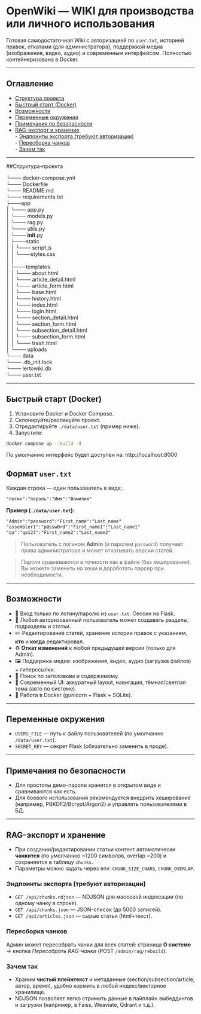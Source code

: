 # OpenWiki — WIKI для производства или личного использования

Готовая самодостаточная Wiki с авторизацией по `user.txt`, историей правок, откатами (для администратора),
поддержкой медиа (изображения, видео, аудио) и современным интерфейсом. Полностью контейнеризована в Docker.

---

## Оглавление
- [Структура проекта](#Структура-проекта)   
- [Быстрый старт (Docker)](#Быстрый-старт-(Docker))   
- [Возможности](#Возможности)   
- [Переменные окружения](#Переменные-окружения)   
- [Примечания по безопасности](#Примечания-по-безопасности)   
- [RAG-экспорт и хранение](#RAG-экспорт-и-хранение)   
      - [Эндпоинты экспорта (требуют авторизации)](#Эндпоинты-экспорта-(требуют-авторизации))   
      - [Пересборка чанков](#Пересборка-чанков)   
      - [Зачем так](#Зачем-так)   

---

##Структура-проекта

└─── docker-compose.yml      
└─── Dockerfile   
└─── README.md     
└─── requirements.txt     
├───app     
│   └─── app.py     
│   └─── models.py     
│   └─── rag.py     
│   └─── utils.py     
│   └─── __init__.py     
│   ├───static   
│   │     └─── script.js   
│   │     └───styles.css   
│   │   
│   ├───templates   
│   │    └─── about.html   
│   │    └─── article_detail.html   
│   │    └─── article_form.html   
│   │    └─── base.html   
│   │    └─── history.html   
│   │    └─── index.html   
│   │    └─── login.html   
│   │    └─── section_detail.html   
│   │    └─── section_form.html   
│   │    └─── subsection_detail.html   
│   │    └─── subsection_form.html   
│   │    └─── trash.html   
│   └─── uploads   
└─── data   
      └─── .db_init.lock   
      └─── lertowiki.db   
      └─── user.txt    

---

## Быстрый старт (Docker)

1. Установите Docker и Docker Compose.
2. Склонируйте/распакуйте проект.
3. Отредактируйте `./data/user.txt` (пример ниже).
4. Запустите:

```bash
docker compose up --build -d
```

По умолчанию интерфейс будет доступен на: http://localhost:8000

## Формат `user.txt`

Каждая строка — один пользователь в виде:

```txt
"логин":"пароль":"Имя":"Фамилия"
```

**Пример (`./data/user.txt`):**
```txt
"Admin":"password":"First_name":"Last_name"
"assembler1":"p@ssw0rd":"First_name1":"Last_name1"
"qa":"qa123":"First_name2":"Last_name2"
```

> Пользователь с логином **Admin** (и паролем `password`) получает права администратора и может откатывать версии статей.

> Пароли сравниваются в точности как в файле (без хеширования). Вы можете заменить на хеши и доработать парсер при необходимости.

---

## Возможности

- 🔐 Вход только по логину/паролю из `user.txt`. Сессии на Flask.
- 👥 Любой авторизованный пользователь может создавать разделы, подразделы и статьи.
- ✏️ Редактирование статей, хранение истории правок с указанием, **кто** и **когда** редактировал.
- ♻️ **Откат изменений** к любой предыдущей версии (только для Admin).
- 🖼️ Поддержка медиа: изображения, видео, аудио (загрузка файлов) + гиперссылки.
- 🔎 Поиск по заголовкам и содержимому.
- 🧭 Современный UI: аккуратный layout, навигация, тёмная/светлая тема (авто по системе).
- 🐳 Работа в Docker (gunicorn + Flask + SQLite).

---

## Переменные окружения

- `USERS_FILE` — путь к файлу пользователей (по умолчанию `/data/user.txt`).
- `SECRET_KEY` — секрет Flask (обязательно заменить в проде).

---

## Примечания по безопасности

- Для простоты демо-пароли хранятся в открытом виде и сравниваются как есть.
- Для боевого использования рекомендуется внедрить хеширование (например, PBKDF2/Bcrypt/Argon2) и управлять пользователями в БД.

---

## RAG-экспорт и хранение

- При создании/редактировании статьи контент автоматически **чанкится** (по умолчанию ~1200 символов, overlap ~200) и сохраняется в таблицу `chunks`.
- Параметры можно задать через env: `CHUNK_SIZE_CHARS`, `CHUNK_OVERLAP`.

### Эндпоинты экспорта (требуют авторизации)
- `GET /api/chunks.ndjson` — NDJSON для массовой индексации (по одному чанку в строке).  
- `GET /api/chunks.json` — JSON-список (до 5000 записей).  
- `GET /api/articles.json` — сырые статьи (html+текст).

### Пересборка чанков
Админ может пересобрать чанки для всех статей: страница **О системе** → кнопка *Пересобрать RAG-чанки* (POST `/admin/rag/rebuild`).

### Зачем так
- Храним **чистый плейнтекст** и метаданные (section/subsection/article, автор, время), удобно кормить в любой индекс/векторное хранилище.
- NDJSON позволяет легко стримить данные в пайплайн эмбеддингов и загрузки (например, в Faiss, Weaviate, Qdrant и т.д.).

